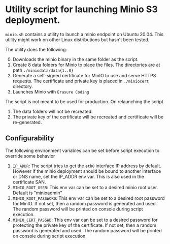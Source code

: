 # Utility script for launching Minio S3 deployment.

`minio.sh` contains a utility to launch a minio endpoint on Ubuntu 20.04. 
This utility might work on other Linux distributions but hasn't been tested. 

The utility does the following:

0. Downloads the minio binary in the same folder as the script.
1. Create 8 data folders for Minio to place the files. The directories are at path `./miniodata/data{1..8}`
2. Generate a self-signed certificate for MinIO to use and serve HTTPS requests. The certificate and private key is placed in `./miniocert` directory.
3. Launches Minio with `Erasure Coding`

The script is not meant to be used for production. 
On relaunching the script
1. The data folders will not be recreated. 
2. The private key of the certificate will be recreated and certificate will be re-generated. 

## Configurability

The following environment variables can be set before script execution to override some behavior
1. `IP_ADDR`: The script tries to get the `eth0` interface IP address by default. However if the minio deployment should be bound to another interface or DNS name, set the IP_ADDR env var. This is also used in the certificate SAN.
2. `MINIO_ROOT_USER`: This env var can be set to a desired minio root user. Default is "minioadmin"
3. `MINIO_ROOT_PASSWORD`: This env var can be set to a desired root password for MinIO. If not set, then a random password is generated and used. The random password will be printed on console during script execution.
4. `MINIO_CERT_PASSWD`: This env var can be set to a desired password for protecting the private key of the certificate. If not set, then a random password is generated and used. The random password will be printed on console during script execution.

